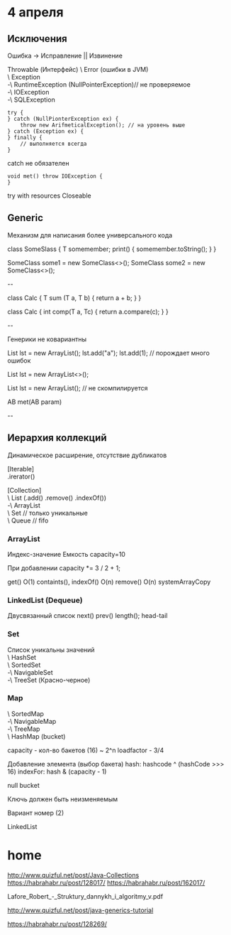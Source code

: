 # 4 апреля
    
## Исключения

Ошибка -> Исправление || Извинение

Throwable (Интерфейс)
\ Error (ошибки в JVM)  
\ Exception  
-\ RuntimeException (NullPointerException)// не проверяемое  
-\ IOException  
-\ SQLException  


    try {
    } catch (NullPionterException ex) {
        throw new ArifmeticalException(); // на уровень выше
    } catch (Exception ex) {
    } finally {
        // выполняется всегда
    }
    
catch не обязателен

    void met() throw IOException {
    }
    
try with resources
Closeable

## Generic
Механизм для написания более универсального кода

class SomeSlass<T>  {
    T somemember;
    print() {
        somemember.toString();
    }
}

SomeClass<Integer> some1 = new SomeClass<>();
SomeClass<Double> some2 = new SomeClass<>();

--

class Calc<T extends Number> {
    T sum (T a, T b) {
        return a + b;
    }
}

class Calc<T extends Comparable> {
    int comp(T a, Tc) {
        return a.compare(c);
    }
}

--

Генерики не ковариантны

List lst = new ArrayList();
lst.add("a");
lst.add(1); // порождает много ошибок


List<Integer> lst = new ArrayList<>();

List<Number> lst = new ArrayList<Integer>(); // не скомпилируется

<AB super Number>AB met(AB param)

--

## Иерархия коллекций

Динамическое расширение, отсутствие дубликатов

[Iterable]  
.irerator()

[Collection]  
\ List (.add() .remove() .indexOf())  
-\ ArrayList  
\ Set // только уникальные   
\ Queue // fifo  


### ArrayList 
Индекс-значение
Емкость capacity=10

При добавлении capacity *= 3 / 2 + 1;

get() O(1)
containts(), indexOf() O(n)
remove() O(n)
systemArrayCopy

### LinkedList (Dequeue)
Двусвязанный список
next()
prev()
length();
head-tail

### Set
Список уникальны значений  
\ HashSet  
\ SortedSet  
-\ NavigableSet  
-\ TreeSet (Красно-черное)  

### Map
\ SortedMap  
-\ NavigableMap  
-\ TreeMap  
\ HashMap (bucket)  

capacity - кол-во бакетов (16) ~ 2^n
loadfactor - 3/4

Добавление элемента (выбор бакета)
hash: hashcode ^ (hashCode >>> 16)
indexFor: hash & (capacity - 1)

null bucket

Ключь должен быть неизменяемым

Вариант номер (2)

LinkedList 

# home

http://www.quizful.net/post/Java-Collections
https://habrahabr.ru/post/128017/
https://habrahabr.ru/post/162017/

Lafore_Robert_-_Struktury_dannykh_i_algoritmy_v.pdf

http://www.quizful.net/post/java-generics-tutorial

https://habrahabr.ru/post/128269/
